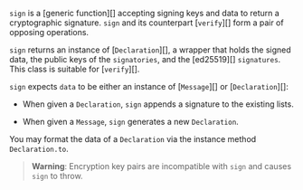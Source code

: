 `sign` is a [generic function][] accepting signing keys and data to return a cryptographic signature.  `sign` and its counterpart [`verify`][] form a pair of opposing operations.

`sign` returns an instance of [`Declaration`][], a wrapper that holds the signed data, the public keys of the `signatories`, and the [ed25519][] `signatures`.  This class is suitable for [`verify`][].

`sign` expects `data` to be either an instance of [`Message`][] or [`Declaration`][]:

- When given a `Declaration`, `sign` appends a signature to the existing lists.

- When given a `Message`, `sign` generates a new `Declaration`.

You may format the data of a `Declaration` via the instance method `Declaration.to`.

> **Warning**: Encryption key pairs are incompatible with `sign` and causes `sign` to throw.
